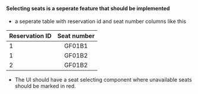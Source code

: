 #### Selecting seats is a seperate feature that should be implemented

- a seperate table with reservation id and seat number columns like this
	

| Reservation ID| Seat number   | 
| ------------- |:-------------:| 
| 1             | GF01B1        | 
| 1             | GF01B2        | 
| 2             | GF01B2        | 


- The UI should have a seat selecting component where unavailable seats should be marked in red.